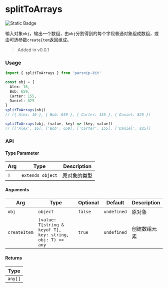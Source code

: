 # splitToArrays
![Static Badge](https://img.shields.io/badge/Coverage-100.00%-FF8C00)
      
输入对象`obj`，输出一个数组，由`obj`分割得到的每个字段普通对象组成数组，或由可选参数`createItem`返回组成。

> Added in v0.0.1



### Usage

```ts
import { splitToArrays } from 'parsnip-kit'

const obj = {
  Alex: 16,
  Bob: 659,
  Carter: 155,
  Daniel: 825
}
splitToArrays(obj)
// [{ Alex: 16 }, { Bob: 659 }, { Carter: 155 }, { Daniel: 825 }]

splitToArrays(obj, (value, key) => [key, value])
// [['Alex', 16], ['Bob', 659], ['Carter', 155], ['Daniel', 825]]
```


### API

#### Type Parameter

| Arg | Type | Description |
| --- | --- | --- |
| `T` | `extends object` | 原对象的类型  |

#### Arguments

| Arg | Type | Optional | Default | Description |
| --- | --- | --- | --- | --- |
| `obj` | `object` | `false` | `undefined` | 原对象  |
| `createItem` | `(value: T[string & keyof T], key: string, obj: T) => any` | `true` | `undefined` | 创建数组元素  |

#### Returns

| Type |
| ---  |
| `any[]`  |